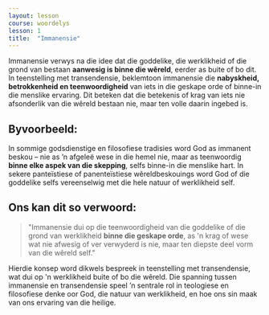 ```yaml
---
layout: lesson
course: woordelys
lesson: 1
title:  "Immanensie"
---
```


Immanensie verwys na die idee dat die goddelike, die werklikheid of die grond van bestaan **aanwesig is binne die wêreld**, eerder as buite of bo dit. In teenstelling met transendensie, beklemtoon immanensie die **nabyskheid, betrokkenheid en teenwoordigheid** van iets in die geskape orde of binne-in die menslike ervaring. Dit beteken dat die betekenis of krag van iets nie afsonderlik van die wêreld bestaan nie, maar ten volle daarin ingebed is.

## Byvoorbeeld:

In sommige godsdienstige en filosofiese tradisies word God as immanent beskou – nie as ’n afgeleë wese in die hemel nie, maar as teenwoordig **binne elke aspek van die skepping**, selfs binne-in die menslike hart. In sekere panteïstiese of panenteïstiese wêreldbeskouings word God of die goddelike selfs vereenselwig met die hele natuur of werklikheid self.

## Ons kan dit so verwoord:

> "Immanensie dui op die teenwoordigheid van die goddelike of die grond van werklikheid **binne die geskape orde**, as 'n krag of wese wat nie afwesig of ver verwyderd is nie, maar ten diepste deel vorm van die wêreld self."

Hierdie konsep word dikwels bespreek in teenstelling met transendensie, wat dui op 'n werklikheid buite of bo die wêreld. Die spanning tussen immanensie en transendensie speel ’n sentrale rol in teologiese en filosofiese denke oor God, die natuur van werklikheid, en hoe ons sin maak van ons ervaring van die heilige.
